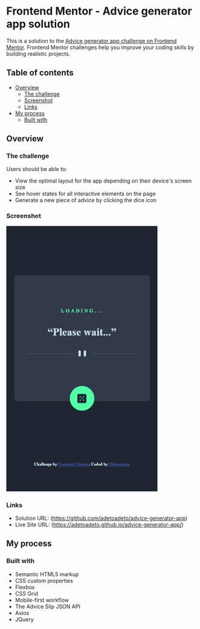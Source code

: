 # Frontend Mentor - Advice generator app solution

This is a solution to the [Advice generator app challenge on Frontend Mentor](https://www.frontendmentor.io/challenges/advice-generator-app-QdUG-13db). Frontend Mentor challenges help you improve your coding skills by building realistic projects.

## Table of contents

- [Overview](#overview)
  - [The challenge](#the-challenge)
  - [Screenshot](#screenshot)
  - [Links](#links)
- [My process](#my-process)
  - [Built with](#built-with)

## Overview

### The challenge

Users should be able to:

- View the optimal layout for the app depending on their device's screen size
- See hover states for all interactive elements on the page
- Generate a new piece of advice by clicking the dice icon

### Screenshot

![](./images/screenshot.png)


### Links

- Solution URL: (https://github.com/adetoadeto/advice-generator-app)
- Live Site URL: (https://adetoadeto.github.io/advice-generator-app/)

## My process

### Built with

- Semantic HTML5 markup
- CSS custom properties
- Flexbox
- CSS Grid
- Mobile-first workflow
- The Advice Slip JSON API
- Axios
- JQuery
